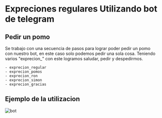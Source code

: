 # Expreciones regulares  Utilizando bot de telegram

## Pedir un pomo 

Se trabajo con una secuencia de pasos para lograr poder pedir un pomo con nuestro bot, en este caso solo podemos pedir una sola cosa. Teniendo varios "exprecion_" con este logramos saludar, pedir y despedirmos.

~~~
- exprecion_regular
- exprecion_pomos
- exprecion_ron
- exprecion_simon
- exprecion_gracias
~~~

## Ejemplo de la utilizacion
![bot](https://github.com/MaRqKiTe/repe/assets/160663852/4a08f594-4130-4eff-861a-c8c02738874b)

